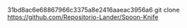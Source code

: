 31bd8ac6e68867966c3375a8e2416aaeac3956a6
git clone https://github.com/Repositorio-Lander/Spoon-Knife
